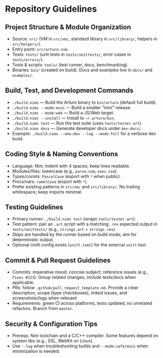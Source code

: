 # Repository Guidelines

## Project Structure & Module Organization
- Source: `src/` (VM in `src/vm/`, standard library in `src/library/`, helpers in `src/helpers/`).
- Entry point: `src/arturo.nim`.
- Tests: `tests/` (unit tests in `tests/unittests/`, error cases in `tests/errors/`).
- Tools & scripts: `tools/` (test runner, docs, benchmarking).
- Binaries: `bin/` (created on build). Docs and examples live in `docs/` and `examples/`.

## Build, Test, and Development Commands
- `./build.nims` — Build the Arturo binary to `bin/arturo` (default full build).
- `./build.nims --mode:mini` — Build a smaller “mini” release.
- `./build.nims --mode:web` — Build a JS/Web target.
- `./build.nims --install` — Install to `~/.arturo/bin`.
- `./build.nims test` — Run the test suite (uses `tools/tester.art`).
- `./build.nims docs` — Generate developer docs under `dev-docs/`.
- Example: `./build.nims --who:dev --log --mode:full` for a verbose dev build.

## Coding Style & Naming Conventions
- Language: Nim. Indent with 4 spaces; keep lines readable.
- Modules/files: lowercase (e.g., `parse.nim`, `exec.nim`).
- Types/consts: `PascalCase` (export with `*` when public).
- Procs/vars: `camelCase` (export with `*`).
- Prefer existing patterns in `src/vm/` and `src/library/`. No trailing whitespace; keep imports minimal.

## Testing Guidelines
- Primary runner: `./build.nims test` (wraps `tools/tester.art`).
- Test pattern: pair an `.art` script with a matching `.res` expected output in `tests/unittests/` (e.g., `strings.art` + `strings.res`).
- Skips are handled by the runner based on build mode; aim for deterministic output.
- Optional Unitt config exists (`unitt.toml`) for the external `unitt` tool.

## Commit & Pull Request Guidelines
- Commits: imperative mood, concise subject; reference issues (e.g., `Fixes #123`). Group related changes; include tests/docs when applicable.
- PRs: follow `.github/pull_request_template.md`. Provide a clear description, scope (type checkboxes), linked issues, and screenshots/logs when relevant.
- Requirements: green CI across platforms, tests updated, no unrelated refactors. Branch from `master`.

## Security & Configuration Tips
- Prereqs: Nim toolchain and a C/C++ compiler. Some features depend on system libs (e.g., SSL, WebKit on Linux).
- Use `--log` when troubleshooting builds and `--mode:safe/mini` when minimization is needed.
